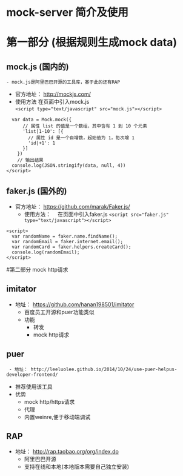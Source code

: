 # mock-server 简介及使用

# 第一部分 (根据规则生成mock data)

## mock.js (国内的)
	- mock.js是阿里巴巴开源的工具库，基于此的还有RAP
  - 官方地址： http://mockjs.com/
  - 使用方法
    在页面中引入mock.js  
  `<script type="text/javascript" src="mock.js"></script>`

```<script>
  var data = Mock.mock({
      // 属性 list 的值是一个数组，其中含有 1 到 10 个元素
      'list|1-10': [{
        // 属性 id 是一个自增数，起始值为 1，每次增 1
        'id|+1': 1
      }]
    })
    // 输出结果
  console.log(JSON.stringify(data, null, 4))
</script>
```

## faker.js (国外的)
  - 官方地址： https://github.com/marak/Faker.js/
	- 使用方法：
	　在页面中引入faker.js	
          `<script src="faker.js" type="text/javascript"></script>`

```
<script>
  var randomName = faker.name.findName();
  var randomEmail = faker.internet.email();
  var randomCard = faker.helpers.createCard();
  console.log(randomEmail);
</script>
```

#第二部分 mock http请求

## imitator 
  - 地址： https://github.com/hanan198501/imitator
	- 百度员工开源和puer功能类似
	- 功能
	  + 转发
	  + mock http请求
	
## puer 
	 - 地址： http://leeluolee.github.io/2014/10/24/use-puer-helpus-developer-frontend/
   - 推荐使用该工具
   - 优势 
     + mock http/https请求
     + 代理
     + 内置weinre,便于移动端调试


## RAP
  - 地址： http://rap.taobao.org/org/index.do
	- 阿里巴巴开源
	- 支持在线和本地(本地版本需要自己独立安装)



  
